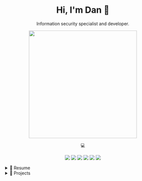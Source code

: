 <h1 align='center'>
  Hi, I'm Dan 👋
</h1>

<p align='center'>
  Information security specialist and developer.
</p>

<p align='center'>
  <a href="#"><img src="https://github-readme-stats.vercel.app/api?username=dikayx&show_icons=true&theme=github_dark" width="350"></a>
</p>

<p align='center'>
    💻<br/><br/>
    <img src="https://img.shields.io/badge/macOS-%23000000.svg?&style=for-the-badge&logo=apple&logoColor=white" />
    <img src="https://img.shields.io/badge/Windows-0078D6?style=for-the-badge&logo=windows&logoColor=white" />
    <img src="https://img.shields.io/badge/.NET-512BD4?style=for-the-badge&logo=.net&logoColor=white" />
    <img src="https://img.shields.io/badge/Python-3776AB?style=for-the-badge&logo=python&logoColor=white" />
    <img src="https://img.shields.io/badge/PowerShell-5391FE?style=for-the-badge&logo=powershell&logoColor=white" />
    <img src="https://img.shields.io/badge/Bash-4EAA25?style=for-the-badge&logo=gnu-bash&logoColor=white" />
</p>

<!-- Overview -->
<details>
  <summary>📃 Resume</summary>

## Overview

<p align="center">I work in the field of information security since 2020 and mainly focus on these areas:</p>

<p align="center">
<img src="https://img.shields.io/badge/Security%20Analysis-000000?logo=security&logoColor=white" />
<img src="https://img.shields.io/badge/Incident%20Response-000000?logo=security&logoColor=white" />
<img src="https://img.shields.io/badge/Operational%20Security-000000?logo=security&logoColor=white" />
<img src="https://img.shields.io/badge/Awareness%20Training-000000?logo=security&logoColor=white" />
<img src="https://img.shields.io/badge/Security%20Engineering-000000?logo=security&logoColor=white" />

</p>

</details>

<!-- Projects -->
<details>
  <summary>🔨 Projects</summary>
  
  <p align="center">You can find a selection of programming related projects I have worked on below:</p>

| Name                                                         | A short summary                                                                           | Stars                                                                            | Technology                                                                          |
| ------------------------------------------------------------ | ----------------------------------------------------------------------------------------- | -------------------------------------------------------------------------------- | ----------------------------------------------------------------------------------- |
| [NetScan](https://github.com/dikayx/netscan)                 | Port scanning tool for network analysis and security assessment.                          | ![GitHub Repo stars](https://img.shields.io/github/stars/dikayx/netscan)         | ![.NET](https://img.shields.io/badge/8.0-512BD4?logo=.net&logoColor=white)          |
| [WinVPN](https://github.com/dikayx/winvpn)                   | VPN desktop application for Windows that uses the services of VPNBook.                    | ![GitHub Repo stars](https://img.shields.io/github/stars/dikayx/winvpn)          | ![.NET](https://img.shields.io/badge/8.0-512BD4?logo=.net&logoColor=white)          |
| [XBatteryMonitor](https://github.com/dikayx/xbatterymonitor) | A small companion app for Windows that notifies you, when your gamepad is low on battery. | ![GitHub Repo stars](https://img.shields.io/github/stars/dikayx/xbatterymonitor) | ![.NET](https://img.shields.io/badge/8.0-512BD4?logo=.net&logoColor=white)          |
| [MAPy](https://github.com/dikayx/mapy)                       | An email analysis tool to help you parse raw data and extract useful information from it  | ![GitHub Repo stars](https://img.shields.io/github/stars/dikayx/mapy)            | ![Python](https://img.shields.io/badge/3.10-3776AB?logo=python&logoColor=white)     |
| [ExifEx](https://github.com/dikayx/exifex)                   | A web app to extract and display EXIF data from images.                                   | ![GitHub Repo stars](https://img.shields.io/github/stars/dikayx/exifex)          | ![Python](https://img.shields.io/badge/3.10-3776AB?logo=python&logoColor=white)     |
| [Spoofy](https://github.com/dikayx/spoofy)                   | Check if a domain is vulnerable to common spoofing attacks.                               | ![GitHub Repo stars](https://img.shields.io/github/stars/dikayx/spoofy)          | ![Python](https://img.shields.io/badge/3.10-3776AB?logo=python&logoColor=white)     |
| [SQLite Viewer](https://github.com/dikayx/sqlite-viewer)     | A simple cross-platform desktop app to query and edit SQLite databases.                   | ![GitHub Repo stars](https://img.shields.io/github/stars/dikayx/sqlite-viewer)   | ![Java](https://img.shields.io/badge/Java%2011-007396?logo=openjdk&logoColor=white) |

</details>
